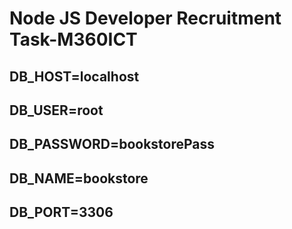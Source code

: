 # Node JS Developer Recruitment Task-M360ICT

## DB_HOST=localhost
## DB_USER=root
## DB_PASSWORD=bookstorePass
## DB_NAME=bookstore
## DB_PORT=3306
##
##
